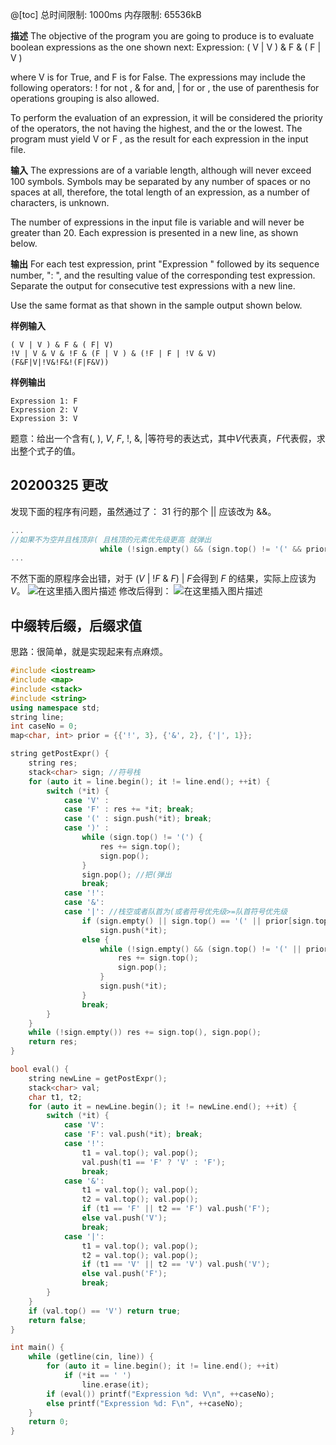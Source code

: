 @[toc]
总时间限制: 1000ms
内存限制: 65536kB

**描述**
    The objective of the program you are going to produce is to evaluate boolean expressions as the one shown next:
    Expression: ( V | V ) & F & ( F | V )

 where V is for True, and F is for False. The expressions may include the following operators: ! for not , & for and, | for or , the use of parenthesis for operations grouping is also allowed.

   To perform the evaluation of an expression, it will be considered the priority of the operators, the not having the highest, and the or the lowest. The program must yield V or F , as the result for each expression in the input file.

**输入**
    The expressions are of a variable length, although will never exceed 100 symbols. Symbols may be separated by any number of spaces or no spaces at all, therefore, the total length of an expression, as a number of characters, is unknown.

   The number of expressions in the input file is variable and will never be greater than 20. Each expression is presented in a new line, as shown below.

**输出**
    For each test expression, print "Expression " followed by its sequence number, ": ", and the resulting value of the corresponding test expression. Separate the output for consecutive test expressions with a new line.

   Use the same format as that shown in the sample output shown below.

**样例输入**

    ( V | V ) & F & ( F| V)
    !V | V & V & !F & (F | V ) & (!F | F | !V & V)
    (F&F|V|!V&!F&!(F|F&V))

**样例输出**

    Expression 1: F
    Expression 2: V
    Expression 3: V

题意：给出一个含有$(,\ ),\ V,\ F,\ !,\ \&,\ |$等符号的表达式，其中$V$代表真，$F$代表假，求出整个式子的值。
## 20200325 更改
发现下面的程序有问题，虽然通过了：
$31$ 行的那个 $||$ 应该改为 $\&\&$。
```cpp
...
//如果不为空并且栈顶非( 且栈顶的元素优先级更高 就弹出 
					while (!sign.empty() && (sign.top() != '(' && prior[sign.top()] > prior[*it])) {
...
```
不然下面的原程序会出错，对于 $(V\ |\ ! F\ \&\ F)\ |\ F$会得到 $F$ 的结果，实际上应该为 $V$。
![在这里插入图片描述](https://img-blog.csdnimg.cn/20200325133421211.png)
修改后得到：
![在这里插入图片描述](https://img-blog.csdnimg.cn/20200325133559623.png)
##  中缀转后缀，后缀求值
思路：很简单，就是实现起来有点麻烦。

```cpp
#include <iostream>
#include <map>
#include <stack>
#include <string>
using namespace std;
string line; 
int caseNo = 0;
map<char, int> prior = {{'!', 3}, {'&', 2}, {'|', 1}};

string getPostExpr() {
	string res;
	stack<char> sign; //符号栈 
	for (auto it = line.begin(); it != line.end(); ++it) { 
		switch (*it) {
			case 'V' : 
			case 'F' : res += *it; break;
			case '(' : sign.push(*it); break;
			case ')' : 
				while (sign.top() != '(') {
					res += sign.top();
					sign.pop();
				}
				sign.pop(); //把(弹出 
				break;
			case '!': 
			case '&':
			case '|': //栈空或者队首为(或者符号优先级>=队首符号优先级 
				if (sign.empty() || sign.top() == '(' || prior[sign.top()] <= prior[*it]) 
					sign.push(*it);
				else {
					while (!sign.empty() && (sign.top() != '(' || prior[sign.top()] > prior[*it])) {
						res += sign.top();
						sign.pop();
					}
					sign.push(*it);
				}
				break;
		}
	}
	while (!sign.empty()) res += sign.top(), sign.pop(); 
	return res;
}

bool eval() {
	string newLine = getPostExpr();	
	stack<char> val; 
	char t1, t2;
	for (auto it = newLine.begin(); it != newLine.end(); ++it) {
		switch (*it) {
			case 'V':
			case 'F': val.push(*it); break;
			case '!':
				t1 = val.top(); val.pop();
				val.push(t1 == 'F' ? 'V' : 'F');
				break;
			case '&':
				t1 = val.top(); val.pop();
				t2 = val.top(); val.pop();
				if (t1 == 'F' || t2 == 'F') val.push('F');
				else val.push('V');
				break;
			case '|':
				t1 = val.top(); val.pop();
				t2 = val.top(); val.pop();
				if (t1 == 'V' || t2 == 'V') val.push('V');
				else val.push('F');
				break;
		}
	}
	if (val.top() == 'V') return true;
	return false;
} 

int main() {
	while (getline(cin, line)) {
		for (auto it = line.begin(); it != line.end(); ++it)
			if (*it == ' ') 
				line.erase(it); 
		if (eval()) printf("Expression %d: V\n", ++caseNo);
		else printf("Expression %d: F\n", ++caseNo);
	}
	return 0;
}
```


